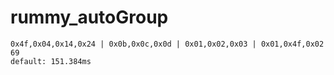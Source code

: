 # rummy_autoGroup
```
0x4f,0x04,0x14,0x24 | 0x0b,0x0c,0x0d | 0x01,0x02,0x03 | 0x01,0x4f,0x02
69
default: 151.384ms
```
